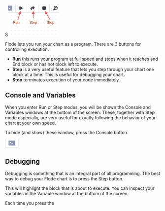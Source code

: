 S![](.guides/img/run.png)

Flode lets you run your chart as a program. There are 3 buttons for controlling execution.

- **Run** this runs your program at full speed and stops when it reaches and End block or has not block left to execute.
- **Step** is a very useful feature that lets you step through your chart one block at a time. This is useful for debugging your chart.
- **Stop** terminates execution of your code immediately.

## Console and Variables
When you enter Run or Step modes, you will be shown the Console and Variables windows at the bottom of the screen. These, together with Step mode especially, are very useful for exactly following the behavior of your chart at your own speed.

To hide (and show) these window, press the Console button.

![](.guides/img/console.png)

## Debugging
Debugging is something that is an integral part of all programming. The best way to debug your Flode chart is to press the Step button.

This will highlight the block that is about to execute. You can inspect your variables in the Variable window at the bottom of the screen.

Each time you press the 